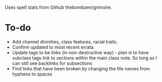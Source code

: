 Uses spell stats from Github thebombzen/grimoire.

# To-do
- Add channel divinities, class features, racial traits.
- Confirm updated to most recent errata.
- Update tags to be links (in non-destructive way) - plan is to have subclass tags link to sections within the main class note. So long as I can still see backlinks for subsections
- Find links that have been broken by changing the file names from hyphens to spaces